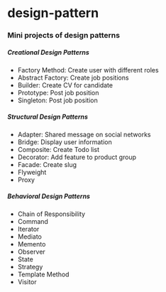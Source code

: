 # design-pattern
<h3>Mini projects of design patterns</h3>

<h5>Creational Design Patterns</h5>
<ul>
  <li>Factory Method: Create user with different roles</li>
  <li>Abstract Factory: Create job positions</li>
  <li>Builder: Create CV for candidate</li>
  <li>Prototype: Post job position</li>
  <li>Singleton: Post job position</li>
</ul>
<h5>Structural Design Patterns</h5>
<ul>
  <li>Adapter: Shared message on social networks</li>
  <li>Bridge: Display user information</li>
  <li>Composite: Create Todo list</li>
  <li>Decorator: Add feature to product group</li>
  <li>Facade: Create slug</li>
  <li>Flyweight</li>
  <li>Proxy</li>
</ul>
<h5>Behavioral Design Patterns</h5>
<ul>
  <li>Chain of Responsibility</li>
  <li>Command</li>
  <li>Iterator</li>
  <li>Mediato</li>
  <li>Memento</li>
  <li>Observer</li>
  <li>State</li>
  <li>Strategy</li>
  <li>Template Method</li>
  <li>Visitor</li>
</ul>
